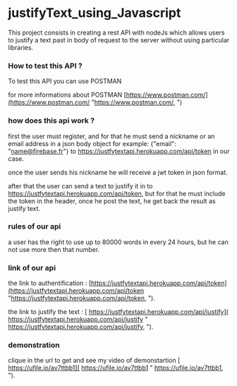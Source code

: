 # justifyText_using_Javascript

This project consists in creating a rest API with nodeJs which allows users to justify a text past in body of request to the server without using particular libraries.

### How to test this API  ? #

To test this API you can use POSTMAN

for more informations about POSTMAN [https://www.postman.com/](https://www.postman.com/ "https://www.postman.com/, ")

### how does this api work  ? #

first the user must register, and for that he must send a nickname or an email address in a json body object for example: {"email": "name@firebase.fr"} to  https://justfytextapi.herokuapp.com/api/token in our case.

once the user sends his nickname he will receive a jwt token in json format.

after that the user can send a text to justify it in to https://justfytextapi.herokuapp.com/api/token, but for that he must include the token in the header, once he post the text, he get back the result as justify text.

### rules of our api #

a user has the right to use up to 80000 words in every 24 hours, but he can not use more then that number.


### link of our api #

the link to authentification :
[https://justfytextapi.herokuapp.com/api/token](https://justfytextapi.herokuapp.com/api/token "https://justfytextapi.herokuapp.com/api/token, ").

the link to justify the text : 
[ https://justfytextapi.herokuapp.com/api/justify]( https://justfytextapi.herokuapp.com/api/justify " https://justfytextapi.herokuapp.com/api/justify, ").

### demonstration #
clique in the url to get and see my video of demonstartion
[ https://ufile.io/av7ttbb1]( https://ufile.io/av7ttbb1 " https://ufile.io/av7ttbb1, ").

 
